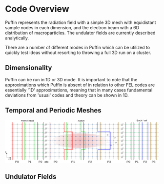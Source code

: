 # Code Overview

Puffin represents the radiation field with a simple 3D mesh with equidistant sample nodes in each dimension, and the electron beam with a 6D distribution of macroparticles. The undulator fields are currently described analytically.

There are a number of different modes in Puffin which can be utilized to quickly test ideas without resorting to throwing a full 3D run on a cluster.

## Dimensionality

Puffin can be run in 1D or 3D mode. It is important to note that the approximations which Puffin is absent of in relation to other FEL codes are essentially '1D' approximations, meaning that in many cases fundamental deviations from 'usual' codes and theory can be shown in 1D.

## Temporal and Periodic Meshes

![Alt Text](pics/mpi_mesh4.png "Equivalent 2D representation of MPI memory distribution.")

## Undulator Fields


